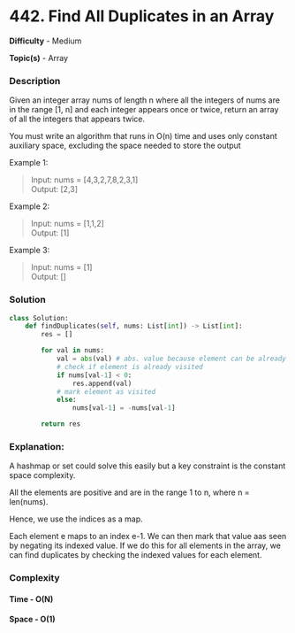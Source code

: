 # 442. Find All Duplicates in an Array
**Difficulty** - Medium

**Topic(s)** - Array 

### Description
Given an integer array nums of length n where all the integers of nums are in the range [1, n] and each integer appears once or twice, return an array of all the integers that appears twice.

You must write an algorithm that runs in O(n) time and uses only constant auxiliary space, excluding the space needed to store the output

Example 1:
>Input: nums = [4,3,2,7,8,2,3,1]<br>
>Output: [2,3]

Example 2:
>Input: nums = [1,1,2]<br>
>Output: [1]

Example 3:
>Input: nums = [1]<br>
>Output: []

### Solution
```python
class Solution:
    def findDuplicates(self, nums: List[int]) -> List[int]:
        res = []

        for val in nums:
            val = abs(val) # abs. value because element can be already marked
            # check if element is already visited
            if nums[val-1] < 0:
                res.append(val)
            # mark element as visited
            else:
                nums[val-1] = -nums[val-1]

        return res
```

### Explanation: 
A hashmap or set could solve this easily but a key constraint is the constant space complexity.

All the elements are positive and are in the range 1 to n, where n = len(nums).

Hence, we use the indices as a map.

Each element e maps to an index e-1. We can then mark that value aas seen by negating its indexed value.
If we do this for all elements in the array, we can find duplicates by checking the indexed values for each element.

### Complexity

#### Time - O(N)

#### Space - O(1)
